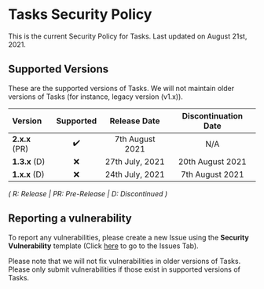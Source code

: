 # Tasks Security Policy

This is the current Security Policy for Tasks. Last updated on August 21st, 2021.

## Supported Versions

These are the supported versions of Tasks. We will not maintain older versions of Tasks (for instance, legacy version (v1.x)).

| Version         | Supported          | Release Date     | Discontinuation Date |
| :-------------- | :----------------: | :--------------: | :------------------: |
| **2.x.x** (PR)  | :heavy_check_mark: | 7th August 2021  | N/A                  |
| **1.3.x** (D)   | :x:                | 27th July, 2021  | 20th August 2021     |
| **1.x.x** (D)   | :x:                | 24th July, 2021  | 7th August 2021      |

<i>( R: Release | PR: Pre-Release | D: Discontinued )</i>

<h2>Reporting a vulnerability</h2>

To report any vulnerabilities, please create a new Issue using the <strong>Security Vulnerability</strong> template (Click <a href="https://github.com/LiteTools/Tasks/issues">here</a> to go to the Issues Tab).

Please note that we will not fix vulnerabilities in older versions of Tasks. Please only submit vulnerabilities if those exist in supported versions of Tasks.


